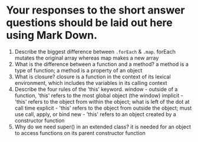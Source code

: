 # Your responses to the short answer questions should be laid out here using Mark Down.
1. Describe the biggest difference between `.forEach` & `.map`.
    forEach mutates the original array whereas map makes a new array
2. What is the difference between a function and a method?
    a method is a type of function; a method is a property of an object
3. What is closure?
    closure is a function in the context of its lexical environment, which includes the variables in its calling context
4. Describe the four rules of the 'this' keyword.
    window - outside of a function, 'this' refers to the most global object (the window)
    implicit - 'this' refers to the object from within the object; what is left of the dot at call time
    explicit - 'this' refers to the object from outside the object; must use call, apply, or bind
    new - 'this' refers to an object created by a constructor function
5. Why do we need super() in an extended class?
    it is needed for an object to access functions on its parent constructor function
